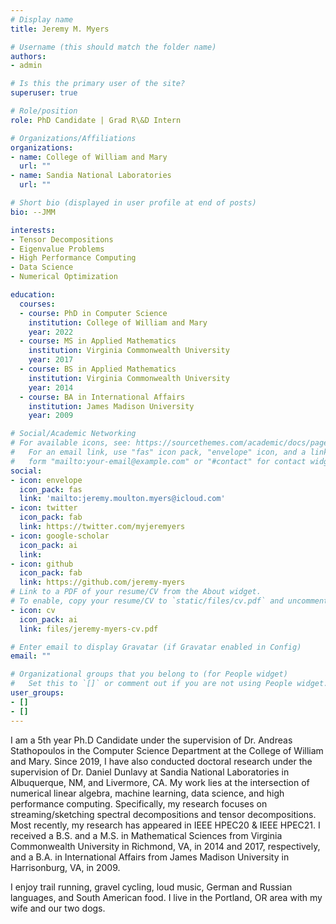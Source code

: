 ```yaml
---
# Display name
title: Jeremy M. Myers

# Username (this should match the folder name)
authors:
- admin

# Is this the primary user of the site?
superuser: true

# Role/position
role: PhD Candidate | Grad R\&D Intern

# Organizations/Affiliations
organizations:
- name: College of William and Mary
  url: ""
- name: Sandia National Laboratories
  url: ""

# Short bio (displayed in user profile at end of posts)
bio: --JMM

interests:
- Tensor Decompositions
- Eigenvalue Problems
- High Performance Computing
- Data Science
- Numerical Optimization

education:
  courses:
  - course: PhD in Computer Science
    institution: College of William and Mary
    year: 2022
  - course: MS in Applied Mathematics
    institution: Virginia Commonwealth University
    year: 2017
  - course: BS in Applied Mathematics
    institution: Virginia Commonwealth University
    year: 2014
  - course: BA in International Affairs
    institution: James Madison University
    year: 2009

# Social/Academic Networking
# For available icons, see: https://sourcethemes.com/academic/docs/page-builder/#icons
#   For an email link, use "fas" icon pack, "envelope" icon, and a link in the
#   form "mailto:your-email@example.com" or "#contact" for contact widget.
social:
- icon: envelope
  icon_pack: fas
  link: 'mailto:jeremy.moulton.myers@icloud.com'
- icon: twitter
  icon_pack: fab
  link: https://twitter.com/myjeremyers
- icon: google-scholar
  icon_pack: ai
  link: 
- icon: github
  icon_pack: fab
  link: https://github.com/jeremy-myers
# Link to a PDF of your resume/CV from the About widget.
# To enable, copy your resume/CV to `static/files/cv.pdf` and uncomment the lines below.
- icon: cv
  icon_pack: ai
  link: files/jeremy-myers-cv.pdf

# Enter email to display Gravatar (if Gravatar enabled in Config)
email: ""

# Organizational groups that you belong to (for People widget)
#   Set this to `[]` or comment out if you are not using People widget.
user_groups:
- []
- []
---
```


I am a 5th year Ph.D Candidate under the supervision of Dr. Andreas
Stathopoulos in the Computer Science Department at the College of William and
Mary.  Since 2019, I have also conducted doctoral research under the
supervision of Dr. Daniel Dunlavy at Sandia National Laboratories in
Albuquerque, NM, and Livermore, CA.  My work lies at the intersection
of numerical linear algebra, machine learning, data science, and high
performance computing. Specifically, my research focuses on
streaming/sketching spectral decompositions and tensor decompositions.
Most recently, my research has appeared in IEEE HPEC20 \& IEEE HPEC21.
I received a B.S. and a M.S. in Mathematical Sciences from Virginia
Commonwealth University in Richmond, VA, in 2014 and 2017,
respectively, and a B.A. in International Affairs from James Madison
University in Harrisonburg, VA, in 2009.

I enjoy trail running, gravel cycling, loud music, German and Russian
languages, and South American food. I live in the Portland, OR area
with my wife and our two dogs.
